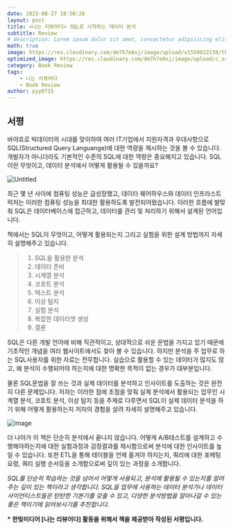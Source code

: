 ```yaml
---
date: 2022-08-27 18:50:28
layout: post
title: <나는 리뷰어다> SQL로 시작하는 데이터 분석
subtitle: Review
# description: Lorem ipsum dolor sit amet, consectetur adipisicing elit, sed do eiusmod tempor incididunt ut labore et dolore magna aliqua.
math: true
image: https://res.cloudinary.com/dm7h7e8xj/image/upload/v1559822138/theme10_xenudc.jpg
optimized_image: https://res.cloudinary.com/dm7h7e8xj/image/upload/c_scale,w_380/v1559822138/theme10_xenudc.jpg
category: Book Review
tags:
    - 나는 리뷰어다
    - Book Review
author: pyy0715
---
```


## 서평

바야흐로 빅데이터의 시대를 맞이하여 여러 IT기업에서 지원자격과 우대사항으로 SQL(Structured Query Languange)에 대한 역량을 제시하는 것을 볼 수 있습니다. 개발자가 아니더라도 기본적인 수준의 SQL에 대한 역량은 중요해지고 있습니다. SQL이란 무엇이고, 데이터 분석에서 어떻게 활용될 수 있을까요?

![Untitled](http://image.yes24.com/goods/111360062/XL)

최근 몇 년 사이에 컴퓨팅 성능은 급성장했고, 데이터 웨어하우스와 데이터 인프라스트럭처는 이러한 컴퓨팅 성능을 최대한 활용하도록 발전되어왔습니다. 이러한 흐름에 발맞춰 SQL은 데이터베이스에 접근하고, 데이터를 관리 및 처리하기 위해서 설계된 언어입니다.

책에서는 SQL이 무엇이고, 어떻게 활용되는지 그리고 실험을 위한 설계 방법까지 자세히 설명해주고 있습니다.

> 1. SQL을 활용한 분석
> 2. 데이터 준비
> 3. 시계열 분석
> 4. 코호트 분석
> 5. 텍스트 분석
> 6. 이상 탐지
> 7. 실험 분석
> 8. 복잡한 데이터셋 생성
> 9. 결론

SQL은 다른 개발 언어에 비해 직관적이고, 상대적으로 쉬운 문법을 가지고 있기 때문에 기초적인 개념을 여러 웹사이트에서도 찾아 볼 수 있습니다. 하지만 분석을 주 업무로 하는 SQL사용자를 위한 자료는 전무합니다. 실습으로 활용할 수 있는 데이터가 많지도 않고, 왜 분석이 수행되어야 하는지에 대한 명확한 목적이 없는 경우가 대부분입니다.

물론 SQL문법을 잘 쓰는 것과 실제 데이터를 분석하고 인사이트를 도출하는 것은 완전히 다른 문제입니다. 저자는 이러한 점에 초점을 맞춰 실제 분석에서 활용되는 업무인 시계열 분석, 코호트 분석, 이상 탐지 등을 주제로 다루면서 SQL이 실제 데이터 분석을 하기 위해 어떻게 활용하는지 저자의 경험을 살려 자세히 설명해주고 있습니다.

![image](https://user-images.githubusercontent.com/47301926/187069927-2d7e5270-1543-4255-9db1-348de58758ec.png)

더 나아가 이 책은 단순히 분석에서 끝나지 않습니다. 어떻게 A/B테스트를 설계하고 수행해야하는지에 대한 실험과정과 검정결과를 제시함으로써 분석에 대한 인사이트를 높일 수 있습니다.
또한 ETL을 통해 테이블을 언제 옮겨야 하지는지, 쿼리에 대한 포메팅 요령, 쿼리 실행 순서등을 소개함으로써 깊이 있는 과정을 소개합니다.

*SQL를 단순히 학습하는 것을 넘어서 어떻게 사용되고, 분석에 활용될 수 있는지를 알려주는 깊이 있는 책이라고 생각합니다. SQL을 업무에 사용하는 데이터 분석가나 데이터 사이언티스트들은 탄탄한 기본기를 갖출 수 있고, 다양한 분석방법을 알아나갈 수 있는 좋은 책이기에 읽어보시기를 추천합니다.*

<b>* 한빛미디어 [나는 리뷰어다] 활동을 위해서 책을 제공받아 작성된 서평입니다.</b>
